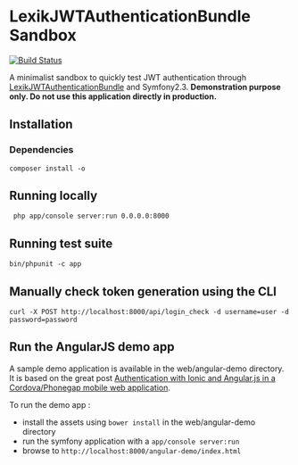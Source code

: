 # LexikJWTAuthenticationBundle Sandbox

[![Build Status](https://travis-ci.org/slashfan/LexikJWTAuthenticationBundleSandbox.svg)](https://travis-ci.org/slashfan/LexikJWTAuthenticationBundleSandbox)

A minimalist sandbox to quickly test JWT authentication through [LexikJWTAuthenticationBundle](https://github.com/lexik/LexikJWTAuthenticationBundle) and Symfony2.3.
**Demonstration purpose only. Do not use this application directly in production.**

## Installation

### Dependencies

    composer install -o

## Running locally

     php app/console server:run 0.0.0.0:8000

## Running test suite

    bin/phpunit -c app

## Manually check token generation using the CLI

    curl -X POST http://localhost:8000/api/login_check -d username=user -d password=password

## Run the AngularJS demo app

A sample demo application is available in the web/angular-demo directory. It is based on the great post [Authentication with Ionic and Angular.js in a Cordova/Phonegap mobile web application](http://www.kdmooreconsulting.com/blogs/authentication-with-ionic-and-angular-js-in-a-cordovaphonegap-mobile-web-application/).

To run the demo app : 

* install the assets using `bower install` in the web/angular-demo directory
* run the symfony application with a `app/console server:run`
* browse to `http://localhost:8000/angular-demo/index.html`
